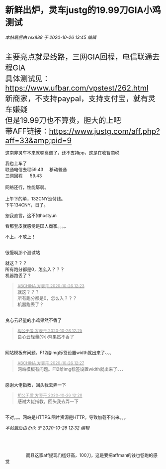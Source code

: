 # 新鲜出炉，灵车justg的19.99刀GIA小鸡测试


<i class="pstatus"> 本帖最后由 rex888 于 2020-10-26 13:45 编辑 </i><br />
<br />
<img id="aimg_lIJ0j" onclick="zoom(this, this.src, 0, 0, 0)" class="zoom" src="http://pic.ufbar.com/2020/10/26/7290d119b8b35.jpg" onmouseover="img_onmouseoverfunc(this)" onload="thumbImg(this)" border="0" alt="" /><br />
<br />
<font size="5">主要亮点就是线路，三网GIA回程，电信联通去程GIA<br />
具体测试见：<a href="https://www.ufbar.com/vpstest/262.html" target="_blank">https://www.ufbar.com/vpstest/262.html</a><br />
新商家，不支持paypal，支持支付宝，就有灵车嫌疑<br />
但是19.99刀也不算贵，胆大的上吧<br />
带AFF链接：<a href="https://www.justg.com/aff.php?aff=33&amp;pid=9" target="_blank">https://www.justg.com/aff.php?aff=33&amp;pid=9</a></font><br />


这南非灵车本来就够离谱了，还不支持pp，这是在收智商税

我也上车了<br />
联通电信去程59.43&nbsp; &nbsp;&nbsp;&nbsp;移动普通<br />
三网回程&nbsp; &nbsp;&nbsp; &nbsp;59.43<br />
<br />
网络还行，性能孱弱。<br />
<br />
上午下的单，132CNY没付钱。<br />
下午134CNY，日了。

恕我直言，这不如hostyun

看那套皮就感觉是国人商家。。。。

不上，不敢上！<br />
<br />
<img src="static/image/smiley/default/lol.gif" smilieid="12" border="0" alt="" /><img src="static/image/smiley/default/lol.gif" smilieid="12" border="0" alt="" /><img src="static/image/smiley/default/lol.gif" smilieid="12" border="0" alt="" />

很慢啊那个测试站

就这？？？<br />
所有跑分都是0，怎么入？？？<br />
机器跑丢了？<br />
<img id="aimg_wcc6T" onclick="zoom(this, this.src, 0, 0, 0)" class="zoom" src="https://i.loli.net/2020/10/26/BrFvzJtUloMAxs3.png" onmouseover="img_onmouseoverfunc(this)" onload="thumbImg(this)" border="0" alt="" />

<div class="quote"><blockquote><font size="2"><a href="https://www.hostloc.com/forum.php?mod=redirect&amp;goto=findpost&amp;pid=9353482&amp;ptid=758539" target="_blank"><font color="#999999">ABCHINA 发表于 2020-10-26 12:23</font></a></font><br />
就这？？？<br />
所有跑分都是0，怎么入？？？<br />
机器跑丢了？</blockquote></div><br />
<img src="static/image/smiley/default/cry.gif" smilieid="4" border="0" alt="" />良心云轻量的小鸡果然不香了

<div class="quote"><blockquote><font size="2"><a href="https://www.hostloc.com/forum.php?mod=redirect&amp;goto=findpost&amp;pid=9353490&amp;ptid=758539" target="_blank"><font color="#999999">相公无爱 发表于 2020-10-26 12:25</font></a></font><br />
良心云轻量的小鸡果然不香了</blockquote></div><br />
网站模板有问题。F12给img标签设置width就出来了、、、

<div class="quote"><blockquote><font size="2"><a href="https://www.hostloc.com/forum.php?mod=redirect&amp;goto=findpost&amp;pid=9353497&amp;ptid=758539" target="_blank"><font color="#999999">ABCHINA 发表于 2020-10-26 12:27</font></a></font><br />
网站模板有问题。F12给img标签设置width就出来了、、、</blockquote></div><br />
感谢大佬指教，回头我去弄一下

<div class="quote"><blockquote><font size="2"><a href="https://www.hostloc.com/forum.php?mod=redirect&amp;goto=findpost&amp;pid=9353501&amp;ptid=758539" target="_blank"><font color="#999999">相公无爱 发表于 2020-10-26 12:28</font></a></font><br />
感谢大佬指教，回头我去弄一下</blockquote></div><br />
不对。。。网站是HTTPS.图片资源是HTTP。导致加载不出来。。。<img src="static/image/smiley/yct/003.gif" smilieid="50" border="0" alt="" />

<i class="pstatus"> 本帖最后由 Erik 于 2020-10-26 12:32 编辑 </i><br />
<br />
<br />
&nbsp; &nbsp;&nbsp; &nbsp; <br />
<br />
&nbsp; &nbsp;&nbsp; &nbsp;&nbsp; &nbsp;&nbsp; &nbsp;&nbsp; &nbsp;&nbsp;&nbsp;而且这家aff提现门槛好高，100刀，这是要把affman的钱也卷跑的感觉

